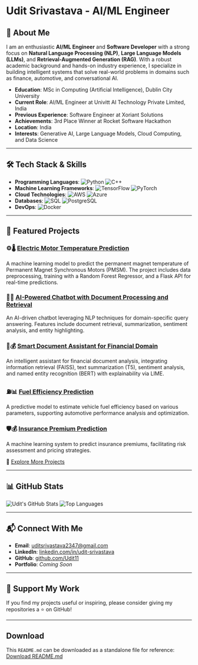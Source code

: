 # Udit Srivastava - AI/ML Engineer

## 👋 About Me
I am an enthusiastic **AI/ML Engineer** and **Software Developer** with a strong focus on **Natural Language Processing (NLP)**, **Large Language Models (LLMs)**, and **Retrieval-Augmented Generation (RAG)**. With a robust academic background and hands-on industry experience, I specialize in building intelligent systems that solve real-world problems in domains such as finance, automotive, and conversational AI.

- **Education**: MSc in Computing (Artificial Intelligence), Dublin City University
- **Current Role**: AI/ML Engineer at Univitt AI Technology Private Limited, India
- **Previous Experience**: Software Engineer at Xoriant Solutions
- **Achievements**: 3rd Place Winner at Rocket Software Hackathon
- **Location**: India
- **Interests**: Generative AI, Large Language Models, Cloud Computing, and Data Science

---

## 🛠️ Tech Stack & Skills

- **Programming Languages**:
  ![Python](https://img.shields.io/badge/Python-3776AB?style=for-the-badge&logo=python&logoColor=white)
  ![C++](https://img.shields.io/badge/C%2B%2B-00599C?style=for-the-badge&logo=c%2B%2B&logoColor=white)
- **Machine Learning Frameworks**:
  ![TensorFlow](https://img.shields.io/badge/TensorFlow-FF6F00?style=for-the-badge&logo=tensorflow&logoColor=white)
  ![PyTorch](https://img.shields.io/badge/PyTorch-EE4C2C?style=for-the-badge&logo=pytorch&logoColor=white)
- **Cloud Technologies**:
  ![AWS](https://img.shields.io/badge/AWS-232F3E?style=for-the-badge&logo=amazonaws&logoColor=white)
  ![Azure](https://img.shields.io/badge/Azure-0078D4?style=for-the-badge&logo=microsoftazure&logoColor=white)
- **Databases**:
  ![SQL](https://img.shields.io/badge/SQL-4EA94B?style=for-the-badge&logo=sql&logoColor=white)
  ![PostgreSQL](https://img.shields.io/badge/PostgreSQL-336791?style=for-the-badge&logo=postgresql&logoColor=white)
- **DevOps**:
  ![Docker](https://img.shields.io/badge/Docker-2496ED?style=for-the-badge&logo=docker&logoColor=white)

---

## 📌 Featured Projects

### ⚙️🌡️ [Electric Motor Temperature Prediction](https://github.com/Udit11/2025-Electric-Cars-Project)
A machine learning model to predict the permanent magnet temperature of Permanent Magnet Synchronous Motors (PMSM). The project includes data preprocessing, training with a Random Forest Regressor, and a Flask API for real-time predictions.

### 🤖📄 [AI-Powered Chatbot with Document Processing and Retrieval](https://github.com/Udit11/2025-AI-Powered-Chatbot-with-Document-Processing-and-Retrieval)
An AI-driven chatbot leveraging NLP techniques for domain-specific query answering. Features include document retrieval, summarization, sentiment analysis, and entity highlighting.

### 🤖💰 [Smart Document Assistant for Financial Domain](https://github.com/Udit11/2025-Smart-Document-Assistant-for-Financial-Domain)
An intelligent assistant for financial document analysis, integrating information retrieval (FAISS), text summarization (T5), sentiment analysis, and named entity recognition (BERT) with explainability via LIME.

### ⛽📊 [Fuel Efficiency Prediction](https://github.com/Udit11/2025-Fuel-Efficiency-Prediction)
A predictive model to estimate vehicle fuel efficiency based on various parameters, supporting automotive performance analysis and optimization.

### 🛡️💰 [Insurance Premium Prediction](https://github.com/Udit11/2025-Insurance-Premium)
A machine learning system to predict insurance premiums, facilitating risk assessment and pricing strategies.

🔗 [Explore More Projects](https://github.com/Udit11?tab=repositories)

---

## 📊 GitHub Stats

![Udit's GitHub Stats](https://github-readme-stats.vercel.app/api?username=Udit11&show_icons=true&theme=radical)
![Top Languages](https://github-readme-stats.vercel.app/api/top-langs/?username=Udit11&layout=compact&theme=radical)

---

## 📬 Connect With Me

- **Email**: [uditsrivastava2347@gmail.com](mailto:uditsrivastava2347@gmail.com)
- **LinkedIn**: [linkedin.com/in/udit-srivastava](https://linkedin.com/in/udit-srivastava)
- **GitHub**: [github.com/Udit11](https://github.com/Udit11)
- **Portfolio**: *Coming Soon*

---

## 🌟 Support My Work
If you find my projects useful or inspiring, please consider giving my repositories a ⭐️ on GitHub!

---

## Download
This `README.md` can be downloaded as a standalone file for reference:
[Download README.md](https://raw.githubusercontent.com/Udit11/Udit11/main/README.md)
